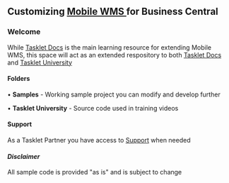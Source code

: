 ## Customizing [Mobile WMS ](https://taskletfactory.com/solutions/mobile-wms-365-bc-nav/) for  Business Central 

### Welcome
While [Tasklet Docs](https://docs.taskletfactory.com/display/TFSK/Customization) is the main learning resource for extending Mobile WMS, this space will act as an extended respository to both [Tasklet Docs](https://docs.taskletfactory.com/display/TFSK/Customization) and [Tasklet University](https://university.taskletfactory.com/) 

#### Folders
• **Samples** - Working sample project you can modify and develop further

• **Tasklet University** - Source code used in training videos

#### Support
As a Tasklet Partner you have access to [Support](https://taskletfactory.com/about/support/) when needed

#### *Disclaimer*
All sample code is provided "as is" and is subject to change